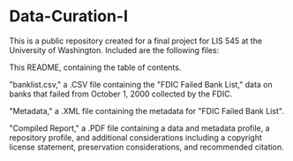 # Data-Curation-I
This is a public repository created for a final project for LIS 545 at the University of Washington. Included are the following files:

This README, containing the table of contents.

"banklist.csv," a .CSV file containing the "FDIC Failed Bank List," data on banks that failed from October 1, 2000 collected by the FDIC. 

"Metadata," a .XML file containing the metadata for "FDIC Failed Bank List".

"Compiled Report," a .PDF file containing a data and metadata profile, a repository profile, and additional considerations including a copyright license statement, preservation considerations, and recommended citation.
